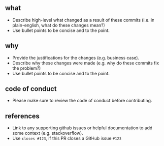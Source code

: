 ## what
* Describe high-level what changed as a result of these commits (i.e. in plain-english, what do these changes mean?)
* Use bullet points to be concise and to the point.

## why
* Provide the justifications for the changes (e.g. business case).
* Describe why these changes were made (e.g. why do these commits fix the problem?)
* Use bullet points to be concise and to the point.

## code of conduct
* Please make sure to review the code of conduct before contributing.

## references
* Link to any supporting github issues or helpful documentation to add some context (e.g. stackoverflow).
* Use `closes #123`, if this PR closes a GitHub issue `#123`

